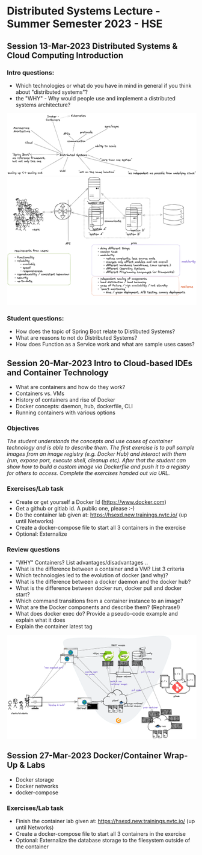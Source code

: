 # Distributed Systems Lecture - Summer Semester 2023 - HSE

## Session 13-Mar-2023 Distributed Systems & Cloud Computing Introduction

### Intro questions:

* Which technologies or what do you have in mind in general if you think about "distributed systems"?
* the "WHY" - Why would people use and implement a distributed systems architecture?

![Initial Brainstorm Mindmap](pics/intro-distributed-systems-mindmap.png)
![Initial Brainstorm Diagram](pics/intro-distributed-systems-diagram.png)

### Student questions:

* How does the topic of Spring Boot relate to Distibuted Systems?
* What are reasons to not do Distributed Systems?
* How does Function as a Service work and what are sample uses cases?

## Session 20-Mar-2023 Intro to Cloud-based IDEs and Container Technology

* What are containers and how do they work?
* Containers vs. VMs
* History of containers and rise of Docker
* Docker concepts: daemon, hub, dockerfile, CLI
* Running containers with various options

### Objectives

_The student understands the concepts and use cases of container technology and is able to describe them. The first exercise is to pull sample images from an image registry (e.g. Docker Hub) and interact with them (run, expose port, execute shell, cleanup etc). After that the student can show how to build a custom image via Dockerfile and push it to a registry for others to access. Complete the exercises handed out via URL._

### Exercises/Lab task

* Create or get yourself a Docker Id (https://www.docker.com)
* Get a github or gitlab id. A public one, please :-)
* Do the container lab given at: https://hsexd.new.trainings.nvtc.io/ (up until Networks)
* Create a docker-compose file to start all 3 containers in the exercise
* Optional: Externalize

### Review questions

* "WHY" Containers? List advantages/disadvantages ..
* What is the difference between a container and a VM? List 3 criteria
* Which technologies led to the evolution of docker (and why)? 
* What is the difference between a docker daemon and the docker hub? 
* What is the difference between docker run, docker pull and docker start?
* Which command transitions from a container instance to an image?
* What are the Docker components and describe them? (Rephrase!)
* What does docker exec do? Provide a pseudo-code example and explain what it does 
* Explain the container latest tag

![Overview Client - GitPod - GitHub - Docker Hub](pics/gitpod_scope.png)

## Session 27-Mar-2023 Docker/Container Wrap-Up & Labs

* Docker storage
* Docker networks
* docker-compose

### Exercises/Lab task

* Finish the container lab given at: https://hsexd.new.trainings.nvtc.io/ (up until Networks)
* Create a docker-compose file to start all 3 containers in the exercise
* Optional: Externalize the database storage to the filesystem outside of the container

